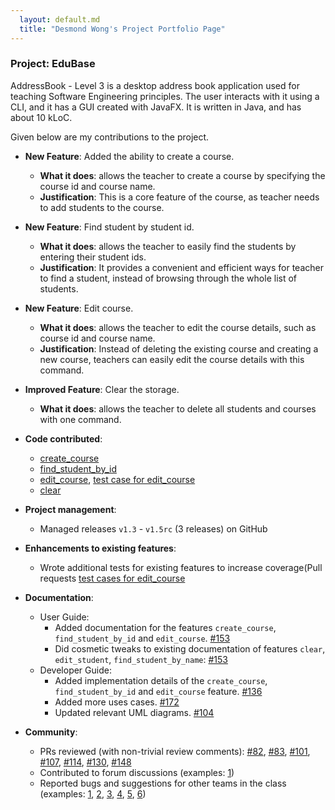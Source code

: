 ```yaml
---
  layout: default.md
  title: "Desmond Wong's Project Portfolio Page"
---
```


### Project: EduBase

AddressBook - Level 3 is a desktop address book application used for teaching Software Engineering principles. The user interacts with it using a CLI, and it has a GUI created with JavaFX. It is written in Java, and has about 10 kLoC.

Given below are my contributions to the project.

* **New Feature**: Added the ability to create a course.
    * **What it does**: allows the teacher to create a course by specifying the course id and course name.
    * **Justification**: This is a core feature of the course, as teacher needs to add students to the course.

* **New Feature**: Find student by student id.
  * **What it does**: allows the teacher to easily find the students by entering their student ids.
  * **Justification**: It provides a convenient and efficient ways for teacher to find a student, instead of browsing through the whole list of students.

* **New Feature**: Edit course.
  * **What it does**: allows the teacher to edit the course details, such as course id and course name.
  * **Justification**: Instead of deleting the existing course and creating a new course, teachers can easily edit the course details with this command.

* **Improved Feature**: Clear the storage.
  * **What it does**: allows the teacher to delete all students and courses with one command.

* **Code contributed**: 
  * [create_course](https://github.com/AY2526S1-CS2103T-T13-4/tp/pull/60)
  * [find_student_by_id](https://github.com/AY2526S1-CS2103T-T13-4/tp/pull/73)
  * [edit_course](https://github.com/AY2526S1-CS2103T-T13-4/tp/pull/90), [test case for edit_course](https://github.com/AY2526S1-CS2103T-T13-4/tp/pull/99)
  * [clear](https://github.com/AY2526S1-CS2103T-T13-4/tp/pull/141)

* **Project management**:
    * Managed releases `v1.3` - `v1.5rc` (3 releases) on GitHub

* **Enhancements to existing features**:
    * Wrote additional tests for existing features to increase coverage(Pull requests [test cases for edit_course](https://github.com/AY2526S1-CS2103T-T13-4/tp/pull/99)

* **Documentation**:
    * User Guide:
        * Added documentation for the features `create_course`, `find_student_by_id` and `edit_course`. [\#153](https://github.com/AY2526S1-CS2103T-T13-4/tp/pull/153)
        * Did cosmetic tweaks to existing documentation of features `clear`, `edit_student`, `find_student_by_name`: [\#153](https://github.com/AY2526S1-CS2103T-T13-4/tp/pull/153)
    * Developer Guide:
        * Added implementation details of the `create_course`, `find_student_by_id` and `edit_course` feature. [\#136](https://github.com/AY2526S1-CS2103T-T13-4/tp/pull/136)
        * Added more uses cases. [\#172](https://github.com/AY2526S1-CS2103T-T13-4/tp/pull/172)
        * Updated relevant UML diagrams. [\#104](https://github.com/AY2526S1-CS2103T-T13-4/tp/pull/104)

* **Community**:
    * PRs reviewed (with non-trivial review comments): [\#82](https://github.com/AY2526S1-CS2103T-T13-4/tp/pull/82), [\#83](https://github.com/AY2526S1-CS2103T-T13-4/tp/pull/83), [\#101](https://github.com/AY2526S1-CS2103T-T13-4/tp/pull/101), [\#107](https://github.com/AY2526S1-CS2103T-T13-4/tp/pull/107), [\#114](https://github.com/AY2526S1-CS2103T-T13-4/tp/pull/114), [\#130](https://github.com/AY2526S1-CS2103T-T13-4/tp/pull/130), [\#148](https://github.com/AY2526S1-CS2103T-T13-4/tp/pull/148)
    * Contributed to forum discussions (examples: [1](https://github.com/nus-cs2103-AY2526S1/forum/issues/207#issuecomment-3307279071))
    * Reported bugs and suggestions for other teams in the class (examples: [1](https://github.com/AY2526S1-CS2103T-T13-4/tp/issues/146), [2](https://github.com/AY2526S1-CS2103T-T13-4/tp/issues/145), [3](http://github.com/AY2526S1-CS2103T-T13-4/tp/issues/139), [4](https://github.com/AY2526S1-CS2103T-T13-4/tp/issues/137), [5](https://github.com/AY2526S1-CS2103T-T13-4/tp/issues/134), [6](https://github.com/AY2526S1-CS2103T-T13-4/tp/issues/149))
